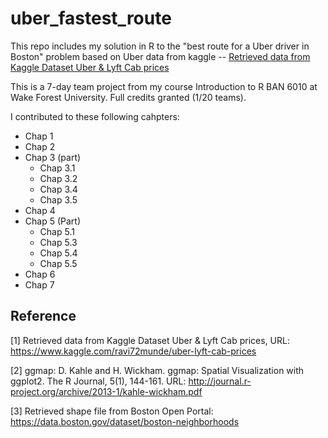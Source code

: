 # uber_fastest_route
This repo includes my solution in R to the "best route for a Uber driver in Boston" problem based on Uber data from kaggle -- [Retrieved data from Kaggle Dataset Uber & Lyft Cab prices](https://www.kaggle.com/ravi72munde/uber-lyft-cab-prices)

This is a 7-day team project from my course Introduction to R BAN 6010 at Wake Forest University. Full credits granted (1/20 teams).

I contributed to these following cahpters:
- Chap 1
- Chap 2
- Chap 3 (part)
  - Chap 3.1
  - Chap 3.2
  - Chap 3.4
  - Chap 3.5
- Chap 4
- Chap 5 (Part)
  - Chap 5.1
  - Chap 5.3
  - Chap 5.4
  - Chap 5.5
- Chap 6
- Chap 7


## Reference

[1] Retrieved data from Kaggle Dataset Uber & Lyft Cab prices, URL:
https://www.kaggle.com/ravi72munde/uber-lyft-cab-prices

[2] ggmap: D. Kahle and H. Wickham. ggmap: Spatial Visualization with ggplot2. The R Journal, 5(1), 144-161. URL: http://journal.r-project.org/archive/2013-1/kahle-wickham.pdf

[3] Retrieved shape file from Boston Open Portal: https://data.boston.gov/dataset/boston-neighborhoods
